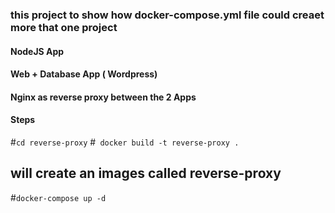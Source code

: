 ### this project to show how docker-compose.yml file could creaet more that one project 


#### NodeJS App
#### Web + Database App ( Wordpress)
#### Nginx as reverse proxy between the 2 Apps 



#### Steps 
#``cd reverse-proxy``
#`` docker build -t reverse-proxy .``

## will create an images called reverse-proxy
#``docker-compose up -d ``
